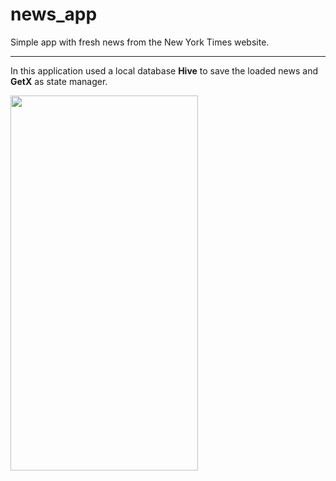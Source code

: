 # news_app

Simple app with fresh news from the New York Times website.
___
In this application used a local database **Hive** to save the loaded news and **GetX** as state manager.


<img src="https://github.com/Sickgrey/news_app/blob/main/gifs/screen.gif" width="300" height="600"/>
